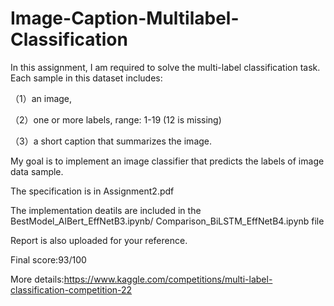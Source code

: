 # Image-Caption-Multilabel-Classification 
In this assignment, I am required to solve the multi-label classification task. Each sample in this dataset includes:
  
（1）an image,

（2）one or more labels, range: 1-19 (12 is missing)
  
（3）a short caption that summarizes the image.
  
My goal is to implement an image classifier that predicts the labels of image data sample.

The specification is in Assignment2.pdf

The implementation deatils are included in the BestModel_AlBert_EffNetB3.ipynb/ Comparison_BiLSTM_EffNetB4.ipynb file

Report is also uploaded for your reference.

Final score:93/100

More details:https://www.kaggle.com/competitions/multi-label-classification-competition-22
